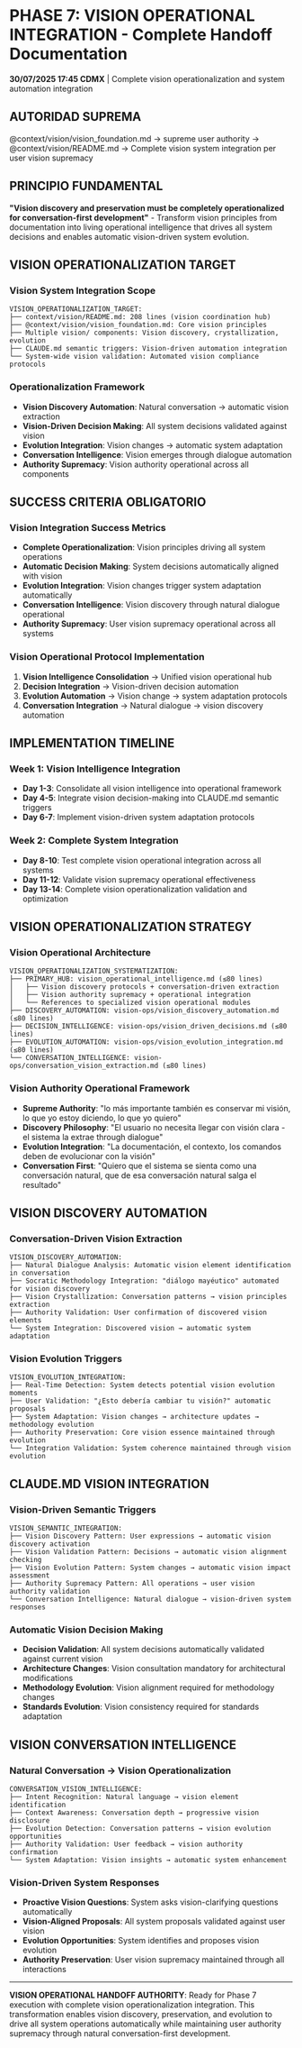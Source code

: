 # PHASE 7: VISION OPERATIONAL INTEGRATION - Complete Handoff Documentation

**30/07/2025 17:45 CDMX** | Complete vision operationalization and system automation integration

## AUTORIDAD SUPREMA
@context/vision/vision_foundation.md → supreme user authority → @context/vision/README.md → Complete vision system integration per user vision supremacy

## PRINCIPIO FUNDAMENTAL
**"Vision discovery and preservation must be completely operationalized for conversation-first development"** - Transform vision principles from documentation into living operational intelligence that drives all system decisions and enables automatic vision-driven system evolution.

## VISION OPERATIONALIZATION TARGET

### **Vision System Integration Scope**
```
VISION_OPERATIONALIZATION_TARGET:
├── context/vision/README.md: 208 lines (vision coordination hub)
├── @context/vision/vision_foundation.md: Core vision principles
├── Multiple vision/ components: Vision discovery, crystallization, evolution
├── CLAUDE.md semantic triggers: Vision-driven automation integration
└── System-wide vision validation: Automated vision compliance protocols
```

### **Operationalization Framework**
- **Vision Discovery Automation**: Natural conversation → automatic vision extraction
- **Vision-Driven Decision Making**: All system decisions validated against vision
- **Evolution Integration**: Vision changes → automatic system adaptation
- **Conversation Intelligence**: Vision emerges through dialogue automation
- **Authority Supremacy**: Vision authority operational across all components

## SUCCESS CRITERIA OBLIGATORIO

### **Vision Integration Success Metrics**
- **Complete Operationalization**: Vision principles driving all system operations
- **Automatic Decision Making**: System decisions automatically aligned with vision
- **Evolution Integration**: Vision changes trigger system adaptation automatically
- **Conversation Intelligence**: Vision discovery through natural dialogue operational
- **Authority Supremacy**: User vision supremacy operational across all systems

### **Vision Operational Protocol Implementation**
1. **Vision Intelligence Consolidation** → Unified vision operational hub
2. **Decision Integration** → Vision-driven decision automation
3. **Evolution Automation** → Vision change → system adaptation protocols
4. **Conversation Integration** → Natural dialogue → vision discovery automation

## IMPLEMENTATION TIMELINE

### **Week 1: Vision Intelligence Integration**
- **Day 1-3**: Consolidate all vision intelligence into operational framework
- **Day 4-5**: Integrate vision decision-making into CLAUDE.md semantic triggers
- **Day 6-7**: Implement vision-driven system adaptation protocols

### **Week 2: Complete System Integration**
- **Day 8-10**: Test complete vision operational integration across all systems
- **Day 11-12**: Validate vision supremacy operational effectiveness
- **Day 13-14**: Complete vision operationalization validation and optimization

## VISION OPERATIONALIZATION STRATEGY

### **Vision Operational Architecture**
```
VISION_OPERATIONALIZATION_SYSTEMATIZATION:
├── PRIMARY_HUB: vision_operational_intelligence.md (≤80 lines)
│   ├── Vision discovery protocols + conversation-driven extraction
│   ├── Vision authority supremacy + operational integration
│   └── References to specialized vision operational modules
├── DISCOVERY_AUTOMATION: vision-ops/vision_discovery_automation.md (≤80 lines)
├── DECISION_INTELLIGENCE: vision-ops/vision_driven_decisions.md (≤80 lines)
├── EVOLUTION_AUTOMATION: vision-ops/vision_evolution_integration.md (≤80 lines)
└── CONVERSATION_INTELLIGENCE: vision-ops/conversation_vision_extraction.md (≤80 lines)
```

### **Vision Authority Operational Framework**
- **Supreme Authority**: "lo más importante también es conservar mi visión, lo que yo estoy diciendo, lo que yo quiero"
- **Discovery Philosophy**: "El usuario no necesita llegar con visión clara - el sistema la extrae through dialogue"
- **Evolution Integration**: "La documentación, el contexto, los comandos deben de evolucionar con la visión"
- **Conversation First**: "Quiero que el sistema se sienta como una conversación natural, que de esa conversación natural salga el resultado"

## VISION DISCOVERY AUTOMATION

### **Conversation-Driven Vision Extraction**
```
VISION_DISCOVERY_AUTOMATION:
├── Natural Dialogue Analysis: Automatic vision element identification in conversation
├── Socratic Methodology Integration: "diálogo mayéutico" automated for vision discovery
├── Vision Crystallization: Conversation patterns → vision principles extraction
├── Authority Validation: User confirmation of discovered vision elements
└── System Integration: Discovered vision → automatic system adaptation
```

### **Vision Evolution Triggers**
```
VISION_EVOLUTION_INTEGRATION:
├── Real-Time Detection: System detects potential vision evolution moments
├── User Validation: "¿Esto debería cambiar tu visión?" automatic proposals
├── System Adaptation: Vision changes → architecture updates → methodology evolution
├── Authority Preservation: Core vision essence maintained through evolution
└── Integration Validation: System coherence maintained through vision evolution
```

## CLAUDE.MD VISION INTEGRATION

### **Vision-Driven Semantic Triggers**
```
VISION_SEMANTIC_INTEGRATION:
├── Vision Discovery Pattern: User expressions → automatic vision discovery activation
├── Vision Validation Pattern: Decisions → automatic vision alignment checking
├── Vision Evolution Pattern: System changes → automatic vision impact assessment
├── Authority Supremacy Pattern: All operations → user vision authority validation
└── Conversation Intelligence: Natural dialogue → vision-driven system responses
```

### **Automatic Vision Decision Making**
- **Decision Validation**: All system decisions automatically validated against current vision
- **Architecture Changes**: Vision consultation mandatory for architectural modifications
- **Methodology Evolution**: Vision alignment required for methodology changes
- **Standards Evolution**: Vision consistency required for standards adaptation

## VISION CONVERSATION INTELLIGENCE

### **Natural Conversation → Vision Operationalization**
```
CONVERSATION_VISION_INTELLIGENCE:
├── Intent Recognition: Natural language → vision element identification
├── Context Awareness: Conversation depth → progressive vision disclosure
├── Evolution Detection: Conversation patterns → vision evolution opportunities
├── Authority Validation: User feedback → vision authority confirmation
└── System Adaptation: Vision insights → automatic system enhancement
```

### **Vision-Driven System Responses**
- **Proactive Vision Questions**: System asks vision-clarifying questions automatically
- **Vision-Aligned Proposals**: All system proposals validated against user vision
- **Evolution Opportunities**: System identifies and proposes vision evolution
- **Authority Preservation**: User vision supremacy maintained through all interactions

---

**VISION OPERATIONAL HANDOFF AUTHORITY**: Ready for Phase 7 execution with complete vision operationalization integration. This transformation enables vision discovery, preservation, and evolution to drive all system operations automatically while maintaining user authority supremacy through natural conversation-first development.